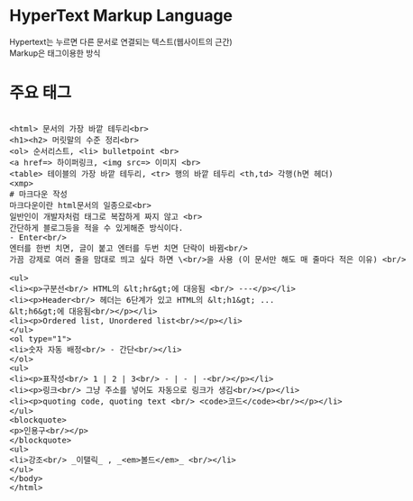 # HyperText Markup Language
Hypertext는 누르면 다른 문서로 연결되는 텍스트(웹사이트의 근간)<br>
Markup은 태그이용한 방식

# 주요 태그
<xmp>
<html> 문서의 가장 바깥 테두리<br>
<h1><h2> 머릿말의 수준 정리<br>
<ol> 순서리스트, <li> bulletpoint <br>
<a href=> 하이퍼링크, <img src=> 이미지 <br>
<table> 테이블의 가장 바깥 테두리, <tr> 행의 바깥 테두리 <th,td> 각행(h면 헤더) 
<xmp>
# 마크다운 작성
마크다운이란 html문서의 일종으로<br> 
일반인이 개발자처럼 태그로 복잡하게 짜지 않고 <br>
간단하게 블로그등을 적을 수 있게해준 방식이다.
- Enter<br/>
엔터를 한번 치면, 글이 붙고 엔터를 두번 치면 단락이 바뀜<br/>
가끔 강제로 여러 줄을 맘대로 띄고 싶다 하면 \<br/>을 사용 (이 문서만 해도 매 줄마다 적은 이유) <br/>

- 구분선<br/>
HTML의 \<hr>에 대응됨 <br/>
\---

- Header<br/>
헤더는 6단계가 있고 HTML의 \<h1> ... \<h6>에 대응됨<br/>

- Ordered list, Unordered list<br/>
1. 숫자 자동 배정<br/>
\- 간단<br/>

- 표작성<br/>
1 | 2 | 3<br/>
\- | - | -<br/>

- 링크<br/>
그냥 주소를 넣어도 자동으로 링크가 생김<br/>

- quoting code, quoting text <br/>
`코드`<br/>
> 인용구<br/>

- 강조<br/>
\_이탤릭_ , \__볼드__ <br/>
